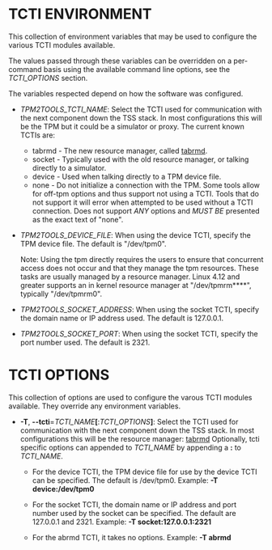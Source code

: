 # TCTI ENVIRONMENT

This collection of environment variables that may be used to configure the
various TCTI modules available.

The values passed through these variables can be overridden on a per-command
basis using the available command line options, see the _TCTI_OPTIONS_ section.

The variables respected depend on how the software was configured.

  * _TPM2TOOLS\_TCTI\_NAME_:
	Select the TCTI used for communication with the next component down the TSS
	stack. In most configurations this will be the TPM but it could be a simulator
	or proxy. The current known TCTIs are:

	* tabrmd - The new resource manager, called
	           [tabrmd](https://github.com/01org/tpm2-abrmd).
	* socket - Typically used with the old resource manager, or talking directly to
	           a simulator.
	* device - Used when talking directly to a TPM device file.
	* none   - Do not initialize a connection with the TPM. Some tools allow for off-tpm
               options and thus support not using a TCTI. Tools that do not support it
               will error when attempted to be used without a TCTI connection. Does not
               support *ANY* options and *MUST BE* presented as the exact text of "none".

  * _TPM2TOOLS\_DEVICE\_FILE_:
	When using the device TCTI, specify the TPM device file. The default is
	"/dev/tpm0".

	Note: Using the tpm directly requires the users to ensure that concurrent
	access does not occur and that they manage the tpm resources. These tasks are
	usually managed by a resource manager. Linux 4.12 and greater supports an in
	kernel resource manager at "/dev/tpmrm**<num>**",	typically "/dev/tpmrm0".

  * _TPM2TOOLS\_SOCKET\_ADDRESS_:
    When using the socket TCTI, specify the domain name or IP address used. The
    default is 127.0.0.1.

  * _TPM2TOOLS\_SOCKET\_PORT_:
	When using the socket TCTI, specify the port number used. The default is 2321.

# TCTI OPTIONS

This collection of options are used to configure the varous TCTI modules
available. They override any environment variables.

  * **-T**, **--tcti**=_TCTI\_NAME_**[**:_TCTI\_OPTIONS_**]**:
	Select the TCTI used for communication with the next component down the TSS
	stack. In most configurations this will be the resource manager:
	[tabrmd](https://github.com/01org/tpm2-abrmd)
	Optionally, tcti specific options can appended to _TCTI\_NAME_ by appending
	a **:** to _TCTI\_NAME_.

    * For the device TCTI, the TPM device file for use by the device TCTI can be specified.
      The default is /dev/tpm0.
      Example: **-T device:/dev/tpm0**

    * For the socket TCTI, the domain name or IP address and port number used by the socket
      can be specified. The default are 127.0.0.1 and 2321.
      Example: **-T socket:127.0.0.1:2321**

    * For the abrmd TCTI, it takes no options. Example: **-T abrmd**
